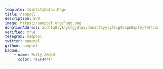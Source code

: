 ```yaml
---
template: IdentityDetailPage
title: nampool
description: SPO
image: https://nampool.org/logo.png
donationAddress: addr1q8lyktysfgjdluyvdnn3pf2yytgll5g4aapn0aplejfv04zzn8tg50w8zn40dvcwfkf5c0tjju0855dx0p9a9rq5qjvqa4ngfz
verified: true
telegram: nampool
twitter: nampool
github: nampool
badges:
    - name: Fully ARMed
      color: "#EF4444"
---
```

